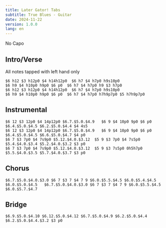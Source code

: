 ```yaml
---
title: Later Gator! Tabs
subtitle: True Blues - Guitar
date: 2024-11-22
version: 1.0.0
lang: en
---
```


No Capo

## Intro/Verse

All notes tapped with left hand only

```jtab-D-A-E-A-C#-E
$6 h12 $3 h12p0 $4 h14h12p0  $6 h7 $4 h7p0 h9s10p0  
$6 h9 $4 h10p0 h9p0 $6 p0  $6 h7 $4 h7p0 h9 $3 h7p0
$6 h12 $3 h12p0 $4 h14h12p0  $6 h7 $4 h7p0 h9s10p0  
$6 h9 $4 h10p0 h9p0 $6 p0  $6 h7 $4 h7p0 h7h9p7p0 $5 h7h9p7p0
```

## Instrumental

```jtab-D-A-E-A-C#-E
$6 12 $3 12p0 $4 14p12p0 $6.7.$5.0.$4.9   $6 9 $4 10p0 9p0 $6 p0 $6.4.$5.0.$4.5 $6.2.$5.0.$4.4 $4 4s5 
$6 12 $3 12p0 $4 14p12p0 $6.7.$5.0.$4.9   $6 9 $4 10p0 9p0 $6 p0 $6.4.$5.0.$4.5 $6.6.$5.0.$4.7 $4 p0
$6 7 $3 7p0 $4 7s9p0 $5.12.$4.0.$3.12  $5 9 $3 7p0 $4 7s5p0 $5.4.$4.0.$3.4 $5.2.$4.0.$3.2 $3 p0
$6 7 $3 7p0 $4 7s9p0 $5.12.$4.0.$3.12  $5 9 $3 7s5p0 0h5h7p0 $5.5.$4.0.$3.5 $5.7.$4.0.$3.7 $3 p0
```

## Chorus

```jtab-D-A-E-A-C#-E
$6.7.$5.0.$4.0.$3.0 $6 7 $3 7 $4 7 9 $6.0.$5.5.$4.5 $6.0.$5.4.$4.5 $6.0.$5.0.$4.5   $6.7.$5.0.$4.0.$3.0 $6 7 $3 7 $4 7 9 $6.0.$5.5.$4.5 $6.0.$5.7.$4.7 
```

## Bridge

```jtab-D-A-E-A-C#-E
$6.9.$5.0.$4.10 $6.12.$5.0.$4.12 $6.7.$5.0.$4.9 $6.2.$5.0.$4.4 $6.2.$5.0.$4.4.$3.2 $3 p0
```